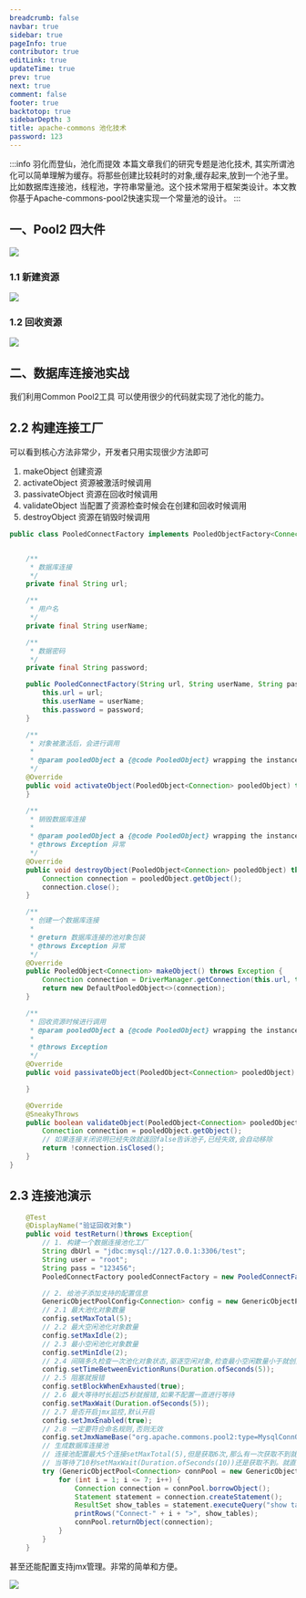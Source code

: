 ```yaml
---
breadcrumb: false
navbar: true
sidebar: true
pageInfo: true
contributor: true
editLink: true
updateTime: true
prev: true
next: true
comment: false
footer: true
backtotop: true
sidebarDepth: 3
title: apache-commons 池化技术
password: 123
---
```


:::info 羽化而登仙，池化而提效
本篇文章我们的研究专题是池化技术, 其实所谓池化可以简单理解为缓存。将那些创建比较耗时的对象,缓存起来,放到一个池子里。
比如数据库连接池，线程池，字符串常量池。这个技术常用于框架类设计。本文教你基于Apache-commons-pool2快速实现一个常量池的设计。
:::


## 一、Pool2 四大件

![](https://img.springlearn.cn/blog/learn_1651339646000.png)


### 1.1 新建资源

![](https://img.springlearn.cn/blog/learn_1651340254000.png)


### 1.2 回收资源

![](https://img.springlearn.cn/blog/learn_1651340687000.png)

## 二、数据库连接池实战

我们利用Common Pool2工具 可以使用很少的代码就实现了池化的能力。

## 2.2 构建连接工厂

可以看到核心方法非常少，开发者只用实现很少方法即可

1. makeObject 创建资源
2. activateObject 资源被激活时候调用
3. passivateObject 资源在回收时候调用
4. validateObject 当配置了资源检查时候会在创建和回收时候调用
5. destroyObject 资源在销毁时候调用

```java  
public class PooledConnectFactory implements PooledObjectFactory<Connection> {


    /**
     * 数据库连接
     */
    private final String url;

    /**
     * 用户名
     */
    private final String userName;

    /**
     * 数据密码
     */
    private final String password;

    public PooledConnectFactory(String url, String userName, String password) {
        this.url = url;
        this.userName = userName;
        this.password = password;
    }

    /**
     * 对象被激活后，会进行调用
     *
     * @param pooledObject a {@code PooledObject} wrapping the instance to be activated
     */
    @Override
    public void activateObject(PooledObject<Connection> pooledObject) throws Exception {
    }

    /**
     * 销毁数据库连接
     *
     * @param pooledObject a {@code PooledObject} wrapping the instance to be destroyed
     * @throws Exception 异常
     */
    @Override
    public void destroyObject(PooledObject<Connection> pooledObject) throws Exception {
        Connection connection = pooledObject.getObject();
        connection.close();
    }

    /**
     * 创建一个数据库连接
     *
     * @return 数据库连接的池对象包装
     * @throws Exception 异常
     */
    @Override
    public PooledObject<Connection> makeObject() throws Exception {
        Connection connection = DriverManager.getConnection(this.url, this.userName, this.password);
        return new DefaultPooledObject<>(connection);
    }

    /**
     * 回收资源时候进行调用
     * @param pooledObject a {@code PooledObject} wrapping the instance to be passivated
     *
     * @throws Exception
     */
    @Override
    public void passivateObject(PooledObject<Connection> pooledObject) throws Exception {

    }

    @Override
    @SneakyThrows
    public boolean validateObject(PooledObject<Connection> pooledObject) {
        Connection connection = pooledObject.getObject();
        // 如果连接关闭说明已经失效就返回false告诉池子,已经失效,会自动移除
        return !connection.isClosed();
    }
}
```

## 2.3 连接池演示

```java 
    @Test
    @DisplayName("验证回收对象")
    public void testReturn()throws Exception{
        // 1. 构建一个数据连接池化工厂
        String dbUrl = "jdbc:mysql://127.0.0.1:3306/test";
        String user = "root";
        String pass = "123456";
        PooledConnectFactory pooledConnectFactory = new PooledConnectFactory(dbUrl, user, pass);

        // 2. 给池子添加支持的配置信息
        GenericObjectPoolConfig<Connection> config = new GenericObjectPoolConfig<Connection>();
        // 2.1 最大池化对象数量
        config.setMaxTotal(5);
        // 2.2 最大空闲池化对象数量
        config.setMaxIdle(2);
        // 2.3 最小空闲池化对象数量
        config.setMinIdle(2);
        // 2.4 间隔多久检查一次池化对象状态,驱逐空闲对象,检查最小空闲数量小于就创建
        config.setTimeBetweenEvictionRuns(Duration.ofSeconds(5));
        // 2.5 阻塞就报错
        config.setBlockWhenExhausted(true);
        // 2.6 最大等待时长超过5秒就报错,如果不配置一直进行等待
        config.setMaxWait(Duration.ofSeconds(5));
        // 2.7 是否开启jmx监控,默认开启
        config.setJmxEnabled(true);
        // 2.8 一定要符合命名规则,否则无效
        config.setJmxNameBase("org.apache.commons.pool2:type=MysqlConnObjectPool,name=ConnectJmxNameBase");
        // 生成数据库连接池
        // 连接池配置最大5个连接setMaxTotal(5),但是获取6次,那么有一次获取不到就会阻塞setBlockWhenExhausted(true),
        // 当等待了10秒setMaxWait(Duration.ofSeconds(10))还是获取不到。就直接报错
        try (GenericObjectPool<Connection> connPool = new GenericObjectPool<>(pooledConnectFactory, config)) {
            for (int i = 1; i <= 7; i++) {
                Connection connection = connPool.borrowObject();
                Statement statement = connection.createStatement();
                ResultSet show_tables = statement.executeQuery("show tables");
                printRows("Connect-" + i + ">", show_tables);
                connPool.returnObject(connection);
            }
        }
    }
```

甚至还能配置支持jmx管理。非常的简单和方便。

![](https://img.springlearn.cn/blog/learn_1651342753000.png)
